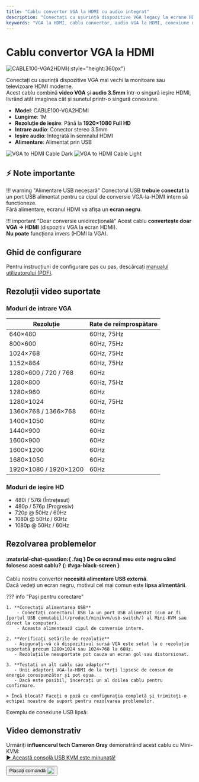 ```yaml
---
title: "Cablu convertor VGA la HDMI cu audio integrat"
description: "Conectați cu ușurință dispozitive VGA legacy la ecrane HDMI moderne cu cablul nostru convertor, complet cu suport audio integrat și alimentare USB."
keywords: "VGA la HDMI, cablu convertor, audio VGA la HDMI, conexiune dispozitiv legacy, conversie video"
---
```


# Cablu convertor VGA la HDMI

![CABLE100-VGA2HDMI](https://assets.openterface.com/images/product/part/CABLE100-VGA2HDMI-1.webp){:style="height:360px"}

Conectați cu ușurință dispozitive VGA mai vechi la monitoare sau televizoare HDMI moderne.  
Acest cablu combină **video VGA** și **audio 3.5mm** într-o singură ieșire HDMI, livrând atât imaginea cât și sunetul printr-o singură conexiune.

-   **Model**: CABLE100-VGA2HDMI
-   **Lungime**: 1M
-   **Rezoluție de ieșire**: Până la **1920×1080 Full HD**
-   **Intrare audio**: Conector stereo 3.5mm
-   **Ieșire audio**: Integrată în semnalul HDMI
-   **Alimentare**: Alimentat prin USB

![VGA to HDMI Cable Dark](vga2hdmi-connect-dark.svg#only-dark)
![VGA to HDMI Cable Light](vga2hdmi-connect-light.svg#only-light)

## ⚡ Note importante

!!! warning "Alimentare USB necesară"
Conectorul USB **trebuie conectat** la un port USB alimentat pentru ca cipul de conversie VGA-la-HDMI intern să funcționeze.  
Fără alimentare, ecranul HDMI va afișa un **ecran negru**.

!!! important "Doar conversie unidirecțională"
Acest cablu **convertește doar VGA → HDMI** (dispozitiv VGA la ecran HDMI).  
**Nu poate** funcționa invers (HDMI la VGA).

## Ghid de configurare

Pentru instrucțiuni de configurare pas cu pas, descărcați [manualul utilizatorului (PDF)](https://github.com/TechxArtisanStudio/Openterface/blob/main/product-printed-materials/vga2hdmi-manual-300-100-2040928.pdf).

## Rezoluții video suportate

### **Moduri de intrare VGA**

| Rezoluție             | Rate de reîmprospătare |
| --------------------- | ---------------------- |
| 640×480               | 60Hz, 75Hz             |
| 800×600               | 60Hz, 75Hz             |
| 1024×768              | 60Hz, 75Hz             |
| 1152×864              | 60Hz, 75Hz             |
| 1280×600 / 720 / 768  | 60Hz                   |
| 1280×800              | 60Hz, 75Hz             |
| 1280×960              | 60Hz                   |
| 1280×1024             | 60Hz, 75Hz             |
| 1360×768 / 1366×768   | 60Hz                   |
| 1400×1050             | 60Hz                   |
| 1440×900              | 60Hz                   |
| 1600×900              | 60Hz                   |
| 1600×1200             | 60Hz                   |
| 1680×1050             | 60Hz                   |
| 1920×1080 / 1920×1200 | 60Hz                   |

### **Moduri de ieșire HD**

-   480i / 576i (Întrețesut)
-   480p / 576p (Progresiv)
-   720p @ 50Hz / 60Hz
-   1080i @ 50Hz / 60Hz
-   1080p @ 50Hz / 60Hz

## Rezolvarea problemelor

#### :material-chat-question:{ .faq } De ce ecranul meu este negru când folosesc acest cablu? {: #vga-black-screen }

Cablu nostru convertor **necesită alimentare USB externă**.  
Dacă vedeți un ecran negru, motivul cel mai comun este **lipsa alimentării**.

??? info "Pași pentru corectare"

    1. **Conectați alimentarea USB**
        - Conectați conectorul USB la un port USB alimentat (cum ar fi [portul USB comutabil](/product/minikvm/usb-switch/) al Mini-KVM sau direct la computer).
        - Aceasta alimentează cipul de conversie intern.

    2. **Verificați setările de rezoluție**
       - Asigurați-vă că dispozitivul sursă VGA este setat la o rezoluție suportată precum 1280×1024 sau 1024×768 la 60Hz.
       - Rezoluțiile nesuportate pot cauza un ecran gol sau distorsionat.

    3. **Testați un alt cablu sau adaptor**
       - Unii adaptori VGA-la-HDMI de la terți lipsesc de consum de energie corespunzător și pot eșua.
       - Dacă este posibil, încercați un al doilea cablu pentru confirmare.

    > Încă blocat? Faceți o poză cu configurația completă și trimiteți-o echipei noastre de suport pentru rezolvarea problemelor.

Exemplu de conexiune USB lipsă:  
<img src="https://pbs.twimg.com/media/GnCqHVlWgAAVGqY?format=jpg&name=small" alt="" style="max-width:180px;vertical-align:middle;" onerror="this.style.display='none'">  
<img src="https://pbs.twimg.com/media/GnCqGa8WQAAOr6m?format=jpg&name=small" alt="" style="max-width:180px;vertical-align:middle;" onerror="this.style.display='none'">

## Video demonstrativ

Urmăriți **influencerul tech Cameron Gray** demonstrând acest cablu cu Mini-KVM:  
[▶ Această consolă USB KVM este minunată!](https://youtu.be/xAEQpWyfY-c?si=auB5NtqHVw2C7iIK&t=1693)

<button class="md-button" onclick="window.location.href='https://shop.techxartisan.com/products/vga-to-hdmi-converter-cable'"> 
  Plasați comandă <img src="https://assets.openterface.com/images/trademark/txa.svg" alt="TxA Shop" style="vertical-align: middle; height: 20px;">
</button>
